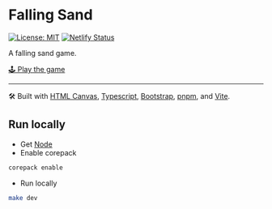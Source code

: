 # Falling Sand

[![License: MIT](https://img.shields.io/badge/license-MIT-green)](./LICENSE.txt)
[![Netlify Status](https://api.netlify.com/api/v1/badges/654ef35a-d2c9-4b2c-bf63-228acc46406e/deploy-status)](https://app.netlify.com/sites/inspiring-wiles-7d10f1/deploys)

A falling sand game.

[🕹️ Play the game](https://sand.verybadfrags.com)

---

🛠️ Built with [HTML Canvas](https://www.w3schools.com/html/html5_canvas.asp),
[Typescript](https://www.typescriptlang.org),
[Bootstrap](https://getbootstrap.com), [pnpm](https://pnpm.io), and [Vite](https://vitejs.dev).

## Run locally

- Get [Node](https://nodejs.org/)
- Enable corepack

```sh
corepack enable
```

- Run locally

```sh
make dev
```
